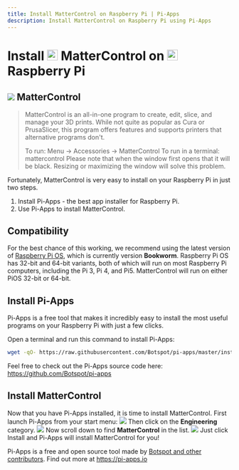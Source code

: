 ```yaml
---
title: Install MatterControl on Raspberry Pi | Pi-Apps
description: Install MatterControl on Raspberry Pi using Pi-Apps
---
```

<div class="simple-install-content content">

# Install <img src="/img/app-icons/MatterControl/icon-64.png" height=24> MatterControl on <img src=/img/other-icons/raspberrypi-icon.svg height=24> Raspberry Pi

## <img src="/img/app-icons/MatterControl/icon-64.png"> MatterControl
> MatterControl is an all-in-one program to create, edit, slice, and manage your 3D prints.
> While not quite as popular as Cura or PrusaSlicer, this program offers features and supports printers that alternative programs don't.
> 
> To run: Menu -> Accessories -> MatterControl
> To run in a terminal: mattercontrol
> Please note that when the window first opens that it will be black. Resizing or maximizing the window will solve this problem.

Fortunately, MatterControl is very easy to install on your Raspberry Pi in just two steps.
1. Install Pi-Apps - the best app installer for Raspberry Pi.
2. Use Pi-Apps to install MatterControl.
</div>
<div class="simple-install-content content">

## Compatibility
For the best chance of this working, we recommend using the latest version of [Raspberry Pi OS](https://www.raspberrypi.com/software/), which is currently version **Bookworm**.
Raspberry Pi OS has 32-bit and 64-bit variants, both of which will run on most Raspberry Pi computers, including the Pi 3, Pi 4, and Pi5.
MatterControl will run on either PiOS 32-bit or 64-bit.
</div>
<div class="simple-install-content content">

## Install Pi-Apps

Pi-Apps is a free tool that makes it incredibly easy to install the most useful programs on your Raspberry Pi with just a few clicks.

Open a terminal and run this command to install Pi-Apps:
```bash
wget -qO- https://raw.githubusercontent.com/Botspot/pi-apps/master/install | bash
```
Feel free to check out the Pi-Apps source code here: https://github.com/Botspot/pi-apps
</div>
<div class="simple-install-content content">

## Install MatterControl

Now that you have Pi-Apps installed, it is time to install MatterControl.
First launch Pi-Apps from your start menu:
<img src="/img/start-menu.png">
Then click on the <b>Engineering</b> category.
<img src="/img/category-selections/Engineering.png">
Now scroll down to find <b>MatterControl</b> in the list.
<img src="/img/app-icons/MatterControl/app-selection.png">
Just click Install and Pi-Apps will install MatterControl for you!
</div>
<div class="simple-install-content content">

Pi-Apps is a free and open source tool made by [Botspot and other contributors](/about/#contributors). Find out more at https://pi-apps.io
</div>
